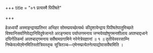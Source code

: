 +++
title = "०१ प्रत्यस्मै पिपीषते"

+++

हेअध्वर्यो अस्माइन्द्रायप्रतिभर अभिहर सोमम्प्रयच्छेत्यर्थः कीदृशायेन्द्राय पिपीषतेपातुमिच्छते विश्वानिसर्वाणिवेद्यानिविदुषेजानते अरङ्गमाय पर्याप्तगमनाय जग्मयेयज्ञेषुगमनशीलाय अपश्चाद्दध्वने दघिर्गतिकर्मा अपश्चाद्गमनाय सर्वेषामग्रगामिने नरेनेत्रेयज्ञानां ॥ १ ॥ तृतीयेस्वरसाम्नि निष्केवल्येएमेनमितिस्तोत्रियस्तृचः सूत्रितञ्च—एमेनम्प्रत्येतनेत्याद्योवासर्वेषामिति ।